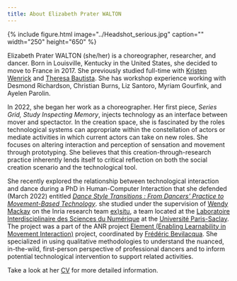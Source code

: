 ```yaml
---
title: About Elizabeth Prater WALTON
---
```

{% include figure.html image="../Headshot_serious.jpg" caption="" width="250" height="650" %}

Elizabeth Prater WALTON (she/her) is a choreographer, researcher, and dancer. Born in Louisville, Kentucky in the United States, she decided to move to France in 2017. She previously studied full-time with [Kristen Wenrick](http://rivercityballet-ky.org/about-us/) and [Theresa Bautista](http://www.theresabautistadance.com/). She has workshop experience working with Desmond Richardson, Christian Burns, Liz Santoro, Myriam Gourfink, and Ayelen Parolin. 

In 2022, she began her work as a choreographer. Her first piece, *Series Grid, Study Inspecting Memory*, injects technology as an interface between mover and spectactor. In the creation space, she is fascinated by the roles technological systems can appropriate within the constellation of actors or mediate activities in which current actors can take on new roles. She focuses on altering interaction and perception of sensation and movement through prototyping. She believes that this creation-through-research practice inherently lends itself to critical reflection on both the social creation scenario and the technological tool.

She recently explored the relationship between technological interaction and dance during a PhD in Human-Computer Interaction that she defended (March 2022) entitled [*Dance Style Transitions : From Dancers’ Practice to Movement-Based Technology*](https://www.theses.fr/2022UPASG027). she studied under the supervision of [Wendy Mackay](https://ex-situ.lri.fr/people/mackay/) on the Inria research team [ex)situ](https://ex-situ.lri.fr/), a team located at the [Laboratoire Interdisciplinaire des Sciences du Numérique](https://www.lisn.upsaclay.fr/) at the [Université Paris-Saclay](https://www.universite-paris-saclay.fr/en). The project was a part of the ANR project [Element (Enabling Learnability in Movement Interaction)](https://element-project.ircam.fr/) project, coordinated by [Frédéric Bevilacqua](https://frederic-bevilacqua.net/). She specialized in using qualitative methodologies to understand the nuanced, in-the-wild, first-person perspective of professional dancers and to inform potential technological intervention to support related activities. 

Take a look at her [CV](September_2022-Elizabeth_Walton_Dance_CV.pdf) for more detailed information.


